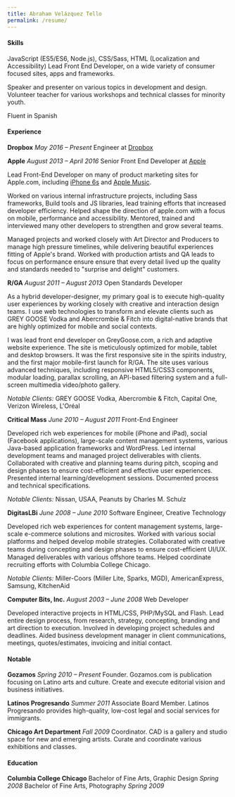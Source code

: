 ```yaml
---
title: Abraham Velázquez Tello
permalink: /resume/
---
```


#### Skills

JavaScript (ES5/ES6, Node.js), CSS/Sass, HTML (Localization and Accessibility) Lead Front End Developer, on a wide variety of consumer focused sites, apps and frameworks.

Speaker and presenter on various topics in development and design. Volunteer teacher for various workshops and technical classes for minority youth.

Fluent in Spanish

#### Experience

**Dropbox** *May 2016 – Present*
Engineer at [Dropbox](http://dropbox.com/)

**Apple** *August 2013 – April 2016*
Senior Front End Developer at [Apple](http://apple.com/)

Lead Front-End Developer on many of product marketing sites for Apple.com, including [iPhone 6s](https://www.apple.com/iphone-6s/) and [Apple Music](https://www.apple.com/music/).

Worked on various internal infrastructure projects, including Sass frameworks, Build tools and JS libraries, lead training efforts that increased developer efficiency. Helped shape the direction of apple.com with a focus on mobile, performance and accessibility. Mentored, trained and interviewed many other developers to strengthen and grow several teams.

Managed projects and worked closely with Art Director and Producers to manage high pressure timelines, while delivering beautiful experiences fitting of Apple's brand. Worked with production artists and QA leads to focus on performance ensure ensure that every detail lived up the quality and standards needed to "surprise and delight" customers.

**R/GA** *August 2011 – August 2013*
Open Standards Developer

As a hybrid developer-designer, my primary goal is to execute high-quality user experiences by working closely with creative and interaction design teams. I use web technologies to transform and elevate clients such as GREY GOOSE Vodka and Abercrombie & Fitch into digital-native brands that are highly optimized for mobile and social contexts.

I was lead front end developer on GreyGoose.com, a rich and adaptive website experience. The site is meticulously optimized for mobile, tablet and desktop browsers. It was the first responsive site in the spirits industry, and the first major mobile-first launch for R/GA. The site uses various advanced techniques, including responsive HTML5/CSS3 components, modular loading, parallax scrolling, an API-based filtering system and a full-screen multimedia video/photo gallery.

_Notable Clients:_ GREY GOOSE Vodka, Abercrombie & Fitch, Capital One, Verizon Wireless, L'Oréal

**Critical Mass** _June 2010 – August 2011_
Front-End Engineer

Developed rich web experiences for mobile (iPhone and iPad), social (Facebook applications), large-scale content management systems, various Java-based application frameworks and WordPress. Led internal development teams and managed project deliverables with clients. Collaborated with creative and planning teams during pitch, scoping and design phases to ensure cost-efficient and effective user experiences. Presented internal learning/development sessions. Documented process and technical specifications.

_Notable Clients:_ Nissan, USAA, Peanuts by Charles M. Schulz

**DigitasLBi** _June 2008 – June 2010_
Software Engineer, Creative Technology

Developed rich web experiences for content management systems, large-scale e-commerce solutions and microsites. Worked with various social platforms and helped develop mobile strategies. Collaborated with creative teams during concepting and design phases to ensure cost-efﬁcient UI/UX. Managed deliverables with various offshore teams. Helped coordinate recruiting efforts with Columbia College Chicago.

*Notable Clients:* Miller-Coors (Miller Lite, Sparks, MGD), AmericanExpress, Samsung, KitchenAid

**Computer Bits, Inc.** *August 2003 – June 2008*
Web Developer

Developed interactive projects in HTML/CSS, PHP/MySQL and Flash. Lead entire design process, from research, strategy, concepting, branding and art direction to execution. Involved in developing project schedules and deadlines. Aided business development manager in client communications, meetings, quotes/estimates, invoicing and initial contact.

#### Notable

**Gozamos** *Spring 2010 – Present*
Founder. Gozamos.com is publication focusing on Latino arts and culture. Create and execute editorial vision and business initiatives.

**Latinos Progresando** *Summer 2011*
Associate Board Member. Latinos Progresando provides high-quality, low-cost legal and social services for immigrants.

**Chicago Art Department** *Fall 2009*
Coordinator. CAD is a gallery and studio space for new and emerging artists. Curate and coordinate various exhibitions and classes.

#### Education

**Columbia College Chicago**
Bachelor of Fine Arts, Graphic Design *Spring 2008*
Bachelor of Fine Arts, Photography *Spring 2009*


